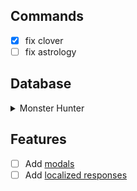 ## Commands

- [x] fix clover
- [ ] fix astrology

## Database

<details>
<summary>Monster Hunter</summary>

- [ ] MHFU [Wiki](https://monsterhunter.fandom.com/wiki/MHFU:_Monsters)
    - [ ] Herbivores
        - [ ] [Line 8](./App/canary/database/monster-hunter/embed.json)
            - [ ] Anteka
            - [ ] Popo
            - [ ] Kelbi
            - [ ] Mosswine
            - [ ] Aptonoth
            - [ ] Apceros
        - [ ] [Line 20](./App/canary/database/monster-hunter/menu.json)
        - [ ] [Line 42](./App/canary/database/monster-hunter/menu.json)
            - [ ] Anteka
            - [ ] Popo
            - [ ] Kelbi
            - [ ] Mosswine
            - [ ] Aptonoth
            - [ ] Apceros
</details>

## Features

- [ ] Add [modals](https://discordjs.guide/interactions/modals.html)
- [ ] Add [localized responses](https://discordjs.guide/slash-commands/advanced-creation.html#localizations)